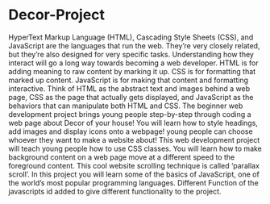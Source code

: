 # Decor-Project
HyperText Markup Language (HTML), Cascading Style Sheets (CSS), and JavaScript are the languages that run the web. They’re very closely related, but they’re also designed for very specific tasks. Understanding how they interact will go a long way towards becoming a web developer. 
HTML is for adding meaning to raw content by marking it up.
CSS is for formatting that marked up content.
JavaScript is for making that content and formatting interactive.
Think of HTML as the abstract text and images behind a web page, CSS as the page that actually gets displayed, and JavaScript as the behaviors that can manipulate both HTML and CSS.
The beginner web development project brings young people step-by-step through coding a web page about Decor of your house!
You will learn how to style headings, add images and display icons onto a webpage!
young people can choose whoever they want to make a website about!
This web development project will teach young people how to use CSS classes. You will learn how to make background content on a web page move at a different speed to the foreground content. This cool website scrolling technique is called ‘parallax scroll’.
In this project you will learn some of the basics of JavaScript, one of the world’s most popular programming languages.
Different Function of the javascripts id added to give different functionality to the project.
